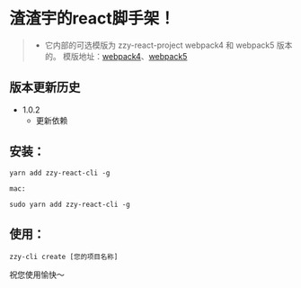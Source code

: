 # 渣渣宇的react脚手架！
 > - 它内部的可选模版为 zzy-react-project webpack4 和 webpack5 版本的。 模版地址：[webpack4](https://github.com/Weibienaole/zzy-react-project_webpack4)、[webpack5](https://github.com/Weibienaole/zzy-react-project_webpack5)

## 版本更新历史
- 1.0.2
  - 更新依赖
 ## 安装：
```
yarn add zzy-react-cli -g

mac:

sudo yarn add zzy-react-cli -g
```
## 使用：
```
zzy-cli create [您的项目名称]
```

祝您使用愉快～
